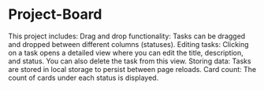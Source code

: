 # Project-Board
This project includes: Drag and drop functionality: Tasks can be dragged and dropped between different columns (statuses). Editing tasks: Clicking on a task opens a detailed view where you can edit the title, description, and status. You can also delete the task from this view. Storing data: Tasks are stored in local storage to persist between page reloads. Card count: The count of cards under each status is displayed.
